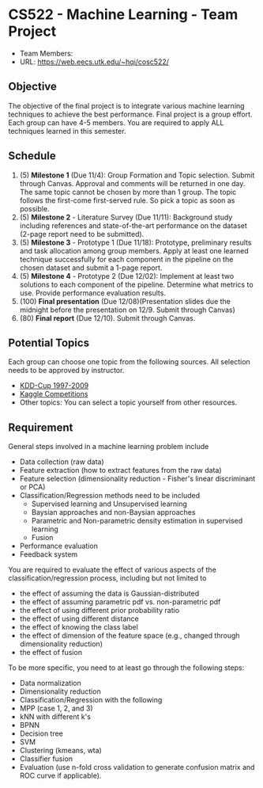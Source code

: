 # CS522 - Machine Learning - Team Project
- Team Members: 
- URL: https://web.eecs.utk.edu/~hqi/cosc522/

## Objective
The objective of the final project is to integrate various machine learning techniques to achieve the best performance. Final project is a group effort. Each group can have 4-5 members. You are required to apply ALL techniques learned in this semester.

## Schedule
1. (5) **Milestone 1** (Due 11/4): Group Formation and Topic selection. Submit through Canvas. Approval and comments will be returned in one day. The same topic cannot be chosen by more than 1 group. The topic follows the first-come first-served rule. So pick a topic as soon as possible.
2. (5) **Milestone 2** - Literature Survey (Due 11/11): Background study including references and state-of-the-art performance on the dataset (2-page report need to be submitted).
3. (5) **Milestone 3** - Prototype 1 (Due 11/18): Prototype, preliminary results and task allocation among group members. Apply at least one learned technique successfully for each component in the pipeline on the chosen dataset and submit a 1-page report.
4. (5) **Milestone 4** - Prototype 2 (Due 12/02): Implement at least two solutions to each component of the pipeline. Determine what metrics to use. Provide performance evaluation results.
5. (100) **Final presentation** (Due 12/08)(Presentation slides due the midnight before the presentation on 12/9. Submit through Canvas)
6. (80) **Final report** (Due 12/10). Submit through Canvas.

## Potential Topics
Each group can choose one topic from the following sources. All selection needs to be approved by instructor.
- [KDD-Cup 1997-2009](http://www.kdnuggets.com/datasets/kddcup.html)
- [Kaggle Competitions](http://www.kaggle.com/competitions)
- Other topics: You can select a topic yourself from other resources.

## Requirement
General steps involved in a machine learning problem include

- Data collection (raw data)
- Feature extraction (how to extract features from the raw data)
- Feature selection (dimensionality reduction - Fisher's linear discriminant or PCA)
- Classification/Regression methods need to be included
  - Supervised learning and Unsupervised learning
  - Baysian approaches and non-Baysian approaches
  - Parametric and Non-parametric density estimation in supervised learning
  - Fusion
- Performance evaluation
- Feedback system

You are required to evaluate the effect of various aspects of the classification/regression process, including but not limited to
- the effect of assuming the data is Gaussian-distributed
- the effect of assuming parametric pdf vs. non-parametric pdf
- the effect of using different prior probability ratio
- the effect of using different distance
- the effect of knowing the class label
- the effect of dimension of the feature space (e.g., changed through dimensionality reduction)
- the effect of fusion

To be more specific, you need to at least go through the following steps:
- Data normalization
- Dimensionality reduction
- Classification/Regression with the following
- MPP (case 1, 2, and 3)
- kNN with different k's
- BPNN
- Decision tree
- SVM
- Clustering (kmeans, wta)
- Classifier fusion
- Evaluation (use n-fold cross validation to generate confusion matrix and ROC curve if applicable).
